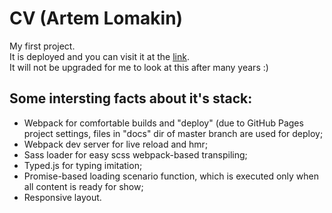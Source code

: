 # CV (Artem Lomakin)
My first project.  
It is deployed and you can visit it at the [link](https://myalkleon.github.io/CV/).  
It will not be upgraded for me to look at this after many years :)  
## Some intersting facts about it's stack:
- Webpack for comfortable builds and "deploy" (due to GitHub Pages project settings, files in "docs" dir of master branch are used for deploy;
- Webpack dev server for live reload and hmr;
- Sass loader for easy scss webpack-based transpiling;
- Typed.js for typing imitation;
- Promise-based loading scenario function, which is executed only when all content is ready for show; 
- Responsive layout.
